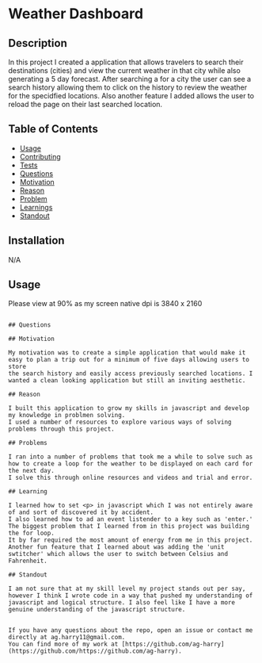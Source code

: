 # Weather Dashboard

## Description

In this project I created a application that allows travelers to search their destinations (cities) and view the current weather in that city while also generating a 5 day forecast. After searching a for a city the user can see a search history allowing them to click on the history to review the weather for the specidfied locations. Also another feature I added allows the user to reload the page on their last searched location. 

## Table of Contents

- [Usage](#usage)
- [Contributing](#contributing)
- [Tests](#tests)
- [Questions](#questions)
- [Motivation](#motivation)
- [Reason](#reason)
- [Problem](#problem)
- [Learnings](#learnings)
- [Standout](#standout)
## Installation

N/A

## Usage

Please view at 90% as my screen native dpi is 3840 x 2160
```

## Questions

## Motivation

My motivation was to create a simple application that would make it easy to plan a trip out for a minimum of five days allowing users to store
the search history and easily access previously searched locations. I wanted a clean looking application but still an inviting aesthetic.

## Reason

I built this application to grow my skills in javascript and develop my knowledge in problmen solving. 
I used a number of resources to explore various ways of solving problems through this project.

## Problems

I ran into a number of problems that took me a while to solve such as how to create a loop for the weather to be displayed on each card for the next day.
I solve this through online resources and videos and trial and error.

## Learning

I learned how to set <p> in javascript which I was not entirely aware of and sort of discovered it by accident. 
I also learned how to ad an event listender to a key such as 'enter.'
The biggest problem that I learned from in this project was building the for loop.
It by far required the most amount of energy from me in this project. 
Another fun feature that I learned about was adding the 'unit swtitcher' which allows the user to switch between Celsius and Fahrenheit.

## Standout

I am not sure that at my skill level my project stands out per say, however I think I wrote code in a way that pushed my understanding of javascript and logical structure. I also feel like I have a more genuine understanding of the javascript structure.


If you have any questions about the repo, open an issue or contact me directly at ag.harry11@gmail.com. 
You can find more of my work at [https://github.com/ag-harry](https://github.com/https://github.com/ag-harry).

